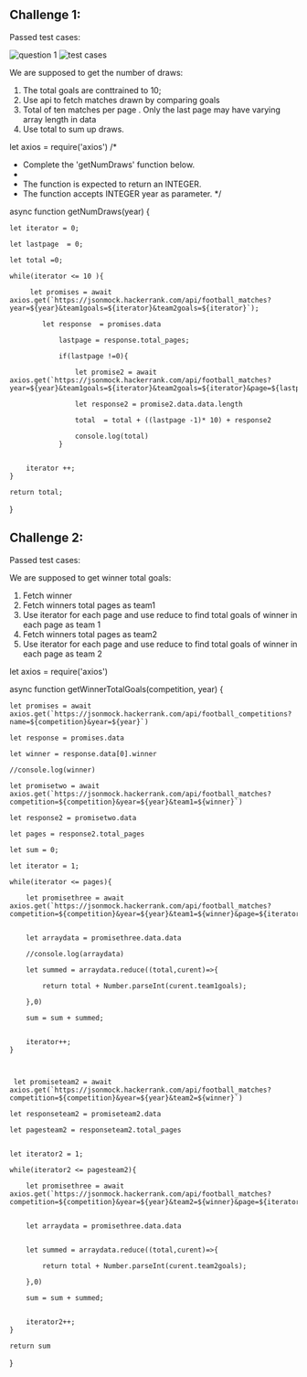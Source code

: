 ## Challenge 1:

Passed test cases:

![question 1](https://github.com/taylorhelene/Hackerrank-certify-solutions-with-explanations/blob/main/Api%20Intermediate/images/day1/Api%20intermediate2.PNG?raw=true)
![test cases](https://github.com/taylorhelene/Hackerrank-certify-solutions-with-explanations/blob/main/Api%20Intermediate/images/day1/Api%20intermediate.PNG?raw=true)

We are supposed to get the number of draws:

1. The total goals are conttrained to 10;
2. Use api to fetch matches drawn by comparing goals
3. Total of ten matches per page . Only the last page may have varying array length in data
4. Use total to sum up draws.

let axios = require('axios') 
/*
 * Complete the 'getNumDraws' function below.
 *
 * The function is expected to return an INTEGER.
 * The function accepts INTEGER year as parameter.
 */

async function getNumDraws(year) {
    
    let iterator = 0;
    
    let lastpage  = 0;
    
    let total =0;
    
    while(iterator <= 10 ){
        
         let promises = await axios.get(`https://jsonmock.hackerrank.com/api/football_matches?year=${year}&team1goals=${iterator}&team2goals=${iterator}`);
    
            let response  = promises.data
   
                lastpage = response.total_pages;
                
                if(lastpage !=0){
                    
                    let promise2 = await axios.get(`https://jsonmock.hackerrank.com/api/football_matches?year=${year}&team1goals=${iterator}&team2goals=${iterator}&page=${lastpage}`);
                
                    let response2 = promise2.data.data.length
                
                    total  = total + ((lastpage -1)* 10) + response2
                
                    console.log(total)
                }
             
        
        iterator ++;
    }
    
    return total;
   

}

## Challenge 2:

Passed test cases:

We are supposed to get winner total goals:

1. Fetch winner
2. Fetch winners total pages as team1
3. Use iterator for each page and use reduce to find total goals of winner in each page as team 1
2. Fetch winners total pages as team2
3. Use iterator for each page and use reduce to find total goals of winner in each page as team 2

let axios = require('axios')

async function getWinnerTotalGoals(competition, year) {
    
    let promises = await axios.get(`https://jsonmock.hackerrank.com/api/football_competitions?name=${competition}&year=${year}`)
    
    let response = promises.data
    
    let winner = response.data[0].winner
    
    //console.log(winner)
    
    let promisetwo = await axios.get(`https://jsonmock.hackerrank.com/api/football_matches?competition=${competition}&year=${year}&team1=${winner}`)
    
    let response2 = promisetwo.data
    
    let pages = response2.total_pages
    
    let sum = 0;
    
    let iterator = 1;
    
    while(iterator <= pages){
        
        let promisethree = await axios.get(`https://jsonmock.hackerrank.com/api/football_matches?competition=${competition}&year=${year}&team1=${winner}&page=${iterator}`)
        
        
        let arraydata = promisethree.data.data
        
        //console.log(arraydata)
        
        let summed = arraydata.reduce((total,curent)=>{
            
            return total + Number.parseInt(curent.team1goals);
            
        },0)
        
        sum = sum + summed;
        
    
        iterator++;
    }
    
   
    
     let promiseteam2 = await axios.get(`https://jsonmock.hackerrank.com/api/football_matches?competition=${competition}&year=${year}&team2=${winner}`)
    
    let responseteam2 = promiseteam2.data
    
    let pagesteam2 = responseteam2.total_pages
    
    
    let iterator2 = 1;
    
    while(iterator2 <= pagesteam2){
        
        let promisethree = await axios.get(`https://jsonmock.hackerrank.com/api/football_matches?competition=${competition}&year=${year}&team2=${winner}&page=${iterator2}`)
        
        
        let arraydata = promisethree.data.data
        
        
        let summed = arraydata.reduce((total,curent)=>{
            
            return total + Number.parseInt(curent.team2goals);
            
        },0)
        
        sum = sum + summed;
        
    
        iterator2++;
    }
    
    return sum

}

